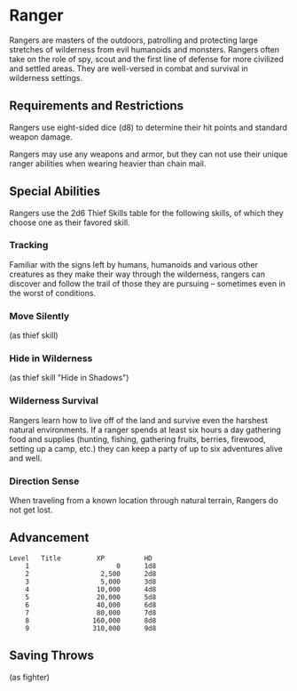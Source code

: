 
# Ranger

Rangers are masters of the outdoors, patrolling and protecting large stretches
of wilderness from evil humanoids and monsters. Rangers often take on the role
of spy, scout and the first line of defense for more civilized and settled
areas. They are well-versed in combat and survival in wilderness settings.

## Requirements and Restrictions

Rangers use eight-sided dice (d8) to determine their hit points and standard
weapon damage.

Rangers may use any weapons and armor, but they can not use their unique
ranger abilities when wearing heavier than chain mail.

## Special Abilities

Rangers use the 2d6 Thief Skills table for the following skills, of which they
choose one as their favored skill.

### Tracking

Familiar with the signs left by humans, humanoids and various other creatures
as they make their way through the wilderness, rangers can discover and follow
the trail of those they are pursuing – sometimes even in the worst of
conditions.

### Move Silently

(as thief skill)

### Hide in Wilderness

(as thief skill "Hide in Shadows")

### Wilderness Survival

Rangers learn how to live off of the land and survive even the harshest natural
environments. If a ranger spends at least six hours a day gathering food and
supplies (hunting, fishing, gathering fruits, berries, firewood, setting up a
camp, etc.) they can keep a party of up to six adventures alive and well.

### Direction Sense

When traveling from a known location through natural terrain, Rangers do not
get lost.

## Advancement

    Level   Title         XP          HD
        1                      0      1d8
        2                  2,500      2d8
        3                  5,000      3d8
        4                 10,000      4d8
        5                 20,000      5d8
        6                 40,000      6d8
        7                 80,000      7d8
        8                160,000      8d8
        9                310,000      9d8

## Saving Throws

(as fighter)
